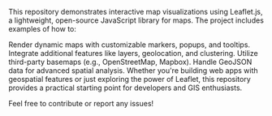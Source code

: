 This repository demonstrates interactive map visualizations using Leaflet.js, a lightweight, open-source JavaScript library for maps. The project includes examples of how to:

Render dynamic maps with customizable markers, popups, and tooltips.
Integrate additional features like layers, geolocation, and clustering.
Utilize third-party basemaps (e.g., OpenStreetMap, Mapbox).
Handle GeoJSON data for advanced spatial analysis.
Whether you're building web apps with geospatial features or just exploring the power of Leaflet, this repository provides a practical starting point for developers and GIS enthusiasts.

Feel free to contribute or report any issues!
